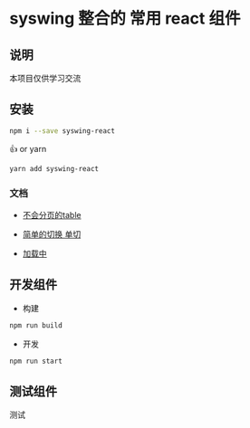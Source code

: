 # syswing 整合的 常用 **react** 组件

## 说明

本项目仅供学习交流

## 安装

```bash
npm i --save syswing-react
```

👍 or yarn

```bash
yarn add syswing-react
```

### 文档

* [不会分页的table](https://github.com/syswing/syswing-react/blob/master/src/Table/README.md)
  
* [简单的切换 单切](https://github.com/syswing/syswing-react/blob/master/src/Tab/README.md)

* [加载中](https://github.com/syswing/syswing-react/blob/master/src/Tab/README.md)

## 开发组件

* 构建

```bash
npm run build
```

* 开发

```bash
npm run start
```

## 测试组件

测试
